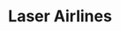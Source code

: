 ---
title: "Laser Airlines"
url: /caracas/laser-airlines-av-jose-maria-vargas/
shop: agencia de viajes
---